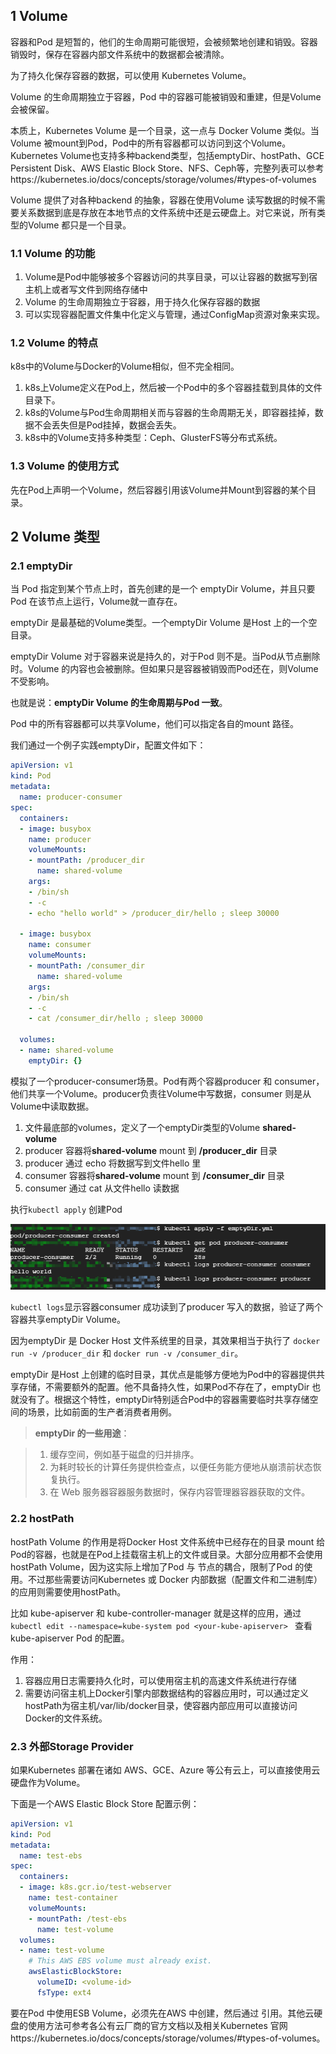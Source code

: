 ## 1 Volume

容器和Pod 是短暂的，他们的生命周期可能很短，会被频繁地创建和销毁。容器销毁时，保存在容器内部文件系统中的数据都会被清除。

为了持久化保存容器的数据，可以使用 Kubernetes Volume。

Volume 的生命周期独立于容器，Pod 中的容器可能被销毁和重建，但是Volume 会被保留。

本质上，Kubernetes Volume 是一个目录，这一点与 Docker Volume 类似。当Volume 被mount到Pod，Pod中的所有容器都可以访问到这个Volume。Kubernetes Volume也支持多种backend类型，包括emptyDir、hostPath、GCE Persistent Disk、AWS Elastic Block Store、NFS、Ceph等，完整列表可以参考https://kubernetes.io/docs/concepts/storage/volumes/#types-of-volumes

Volume 提供了对各种backend 的抽象，容器在使用Volume 读写数据的时候不需要关系数据到底是存放在本地节点的文件系统中还是云硬盘上。对它来说，所有类型的Volume 都只是一个目录。

### 1.1 Volume 的功能

1. Volume是Pod中能够被多个容器访问的共享目录，可以让容器的数据写到宿主机上或者写文件到网络存储中
2. Volume 的生命周期独立于容器，用于持久化保存容器的数据
3. 可以实现容器配置文件集中化定义与管理，通过ConfigMap资源对象来实现。

### 1.2 Volume 的特点

k8s中的Volume与Docker的Volume相似，但不完全相同。

1. k8s上Volume定义在Pod上，然后被一个Pod中的多个容器挂载到具体的文件目录下。
2. k8s的Volume与Pod生命周期相关而与容器的生命周期无关，即容器挂掉，数据不会丢失但是Pod挂掉，数据会丢失。
3. k8s中的Volume支持多种类型：Ceph、GlusterFS等分布式系统。

### 1.3 Volume 的使用方式

先在Pod上声明一个Volume，然后容器引用该Volume并Mount到容器的某个目录。

## 2 Volume 类型
### 2.1 emptyDir

当 Pod 指定到某个节点上时，首先创建的是一个 emptyDir Volume，并且只要 Pod 在该节点上运行，Volume就一直存在。

emptyDir 是最基础的Volume类型。一个emptyDir Volume 是Host 上的一个空目录。

emptyDir Volume 对于容器来说是持久的，对于Pod 则不是。当Pod从节点删除时。Volume 的内容也会被删除。但如果只是容器被销毁而Pod还在，则Volume不受影响。

也就是说：**emptyDir Volume 的生命周期与Pod 一致**。

Pod 中的所有容器都可以共享Volume，他们可以指定各自的mount 路径。

我们通过一个例子实践emptyDir，配置文件如下：

```yaml
apiVersion: v1
kind: Pod
metadata:
  name: producer-consumer
spec:
  containers:
  - image: busybox
    name: producer
    volumeMounts:
    - mountPath: /producer_dir
      name: shared-volume
    args:
    - /bin/sh
    - -c
    - echo "hello world" > /producer_dir/hello ; sleep 30000

  - image: busybox
    name: consumer
    volumeMounts:
    - mountPath: /consumer_dir
      name: shared-volume
    args:
    - /bin/sh
    - -c
    - cat /consumer_dir/hello ; sleep 30000

  volumes:
  - name: shared-volume
    emptyDir: {}
```

模拟了一个producer-consumer场景。Pod有两个容器producer 和 consumer，他们共享一个Volume。producer负责往Volume中写数据，consumer 则是从Volume中读取数据。

1. 文件最底部的volumes，定义了一个emptyDir类型的Volume **shared-volume**
2. producer 容器将**shared-volume** mount 到 **/producer_dir** 目录
3. producer 通过 echo 将数据写到文件hello 里
4. consumer 容器将**shared-volume** mount 到 **/consumer_dir** 目录
5. consumer 通过 cat 从文件hello 读数据

执行`kubectl apply` 创建Pod

![](../images/volume-test.png)

`kubectl logs`显示容器consumer 成功读到了producer 写入的数据，验证了两个容器共享emptyDir Volume。

因为emptyDir 是 Docker Host 文件系统里的目录，其效果相当于执行了 `docker run -v /producer_dir` 和 `docker run -v /consumer_dir`。

emptyDir 是Host 上创建的临时目录，其优点是能够方便地为Pod中的容器提供共享存储，不需要额外的配置。他不具备持久性，如果Pod不存在了，emptyDir 也就没有了。根据这个特性，emptyDir特别适合Pod中的容器需要临时共享存储空间的场景，比如前面的生产者消费者用例。


> **emptyDir 的一些用途**：

> 1. 缓存空间，例如基于磁盘的归并排序。
> 2. 为耗时较长的计算任务提供检查点，以便任务能方便地从崩溃前状态恢复执行。
> 3. 在 Web 服务器容器服务数据时，保存内容管理器容器获取的文件。

### 2.2 hostPath

hostPath Volume 的作用是将Docker Host 文件系统中已经存在的目录 mount 给 Pod的容器，也就是在Pod上挂载宿主机上的文件或目录。大部分应用都不会使用hostPath Volume，因为这实际上增加了Pod 与 节点的耦合，限制了Pod 的使用。不过那些需要访问Kubernetes 或 Docker 内部数据（配置文件和二进制库）的应用则需要使用hostPath。

比如 kube-apiserver 和 kube-controller-manager 就是这样的应用，通过 `kubectl edit --namespace=kube-system pod <your-kube-apiserver> ` 查看 kube-apiserver Pod 的配置。

作用：

1. 容器应用日志需要持久化时，可以使用宿主机的高速文件系统进行存储
2. 需要访问宿主机上Docker引擎内部数据结构的容器应用时，可以通过定义hostPath为宿主机/var/lib/docker目录，使容器内部应用可以直接访问Docker的文件系统。

### 2.3 外部Storage Provider

如果Kubernetes 部署在诸如 AWS、GCE、Azure 等公有云上，可以直接使用云硬盘作为Volume。

下面是一个AWS Elastic Block Store 配置示例：

```yaml
apiVersion: v1
kind: Pod
metadata:
  name: test-ebs
spec:
  containers:
  - image: k8s.gcr.io/test-webserver
    name: test-container
    volumeMounts:
    - mountPath: /test-ebs
      name: test-volume
  volumes:
  - name: test-volume
    # This AWS EBS volume must already exist.
    awsElasticBlockStore:
      volumeID: <volume-id>
      fsType: ext4
```

要在Pod 中使用ESB Volume，必须先在AWS 中创建，然后通过<volume-id> 引用。其他云硬盘的使用方法可参考各公有云厂商的官方文档以及相关Kubernetes 官网https://kubernetes.io/docs/concepts/storage/volumes/#types-of-volumes。
